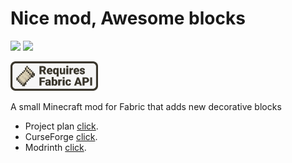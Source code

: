 # Nice mod, Awesome blocks
![](https://img.shields.io/github/stars/MIUNO/NiceMod) ![](https://img.shields.io/github/license/MIUNO/NiceMod)![]()

<a href="https://www.curseforge.com/minecraft/mc-mods/fabric-api"><img src="https://github.com/MIUNO/NiceMod/blob/main/githubWiki/fabric%20api.png?raw=true" alt="" width="140" height="47"></a>

A small Minecraft mod for Fabric that adds new decorative blocks

- Project plan [click](https://github.com/MIUNO/NiceMod/projects/1).
- CurseForge [click](https://www.curseforge.com/minecraft/mc-mods/nicemod-new-blocks).
- Modrinth [click](https://modrinth.com/mod/nicemod).
